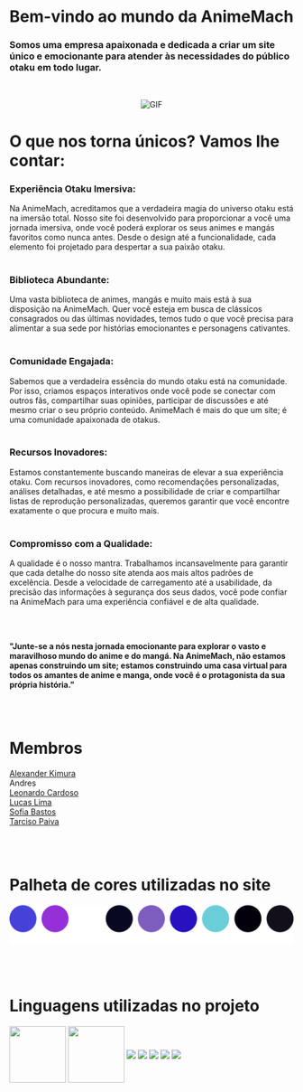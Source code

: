 <h1 align="center">Bem-vindo ao mundo da AnimeMach</h1>



### Somos uma empresa apaixonada e dedicada a criar um site único e emocionante para atender às necessidades do público otaku em todo lugar.

<br>
<div align="center">

![GIF](https://i.pinimg.com/originals/90/44/71/904471579390183b95e3b6e0595bce46.gif)

</div>

# O que nos torna únicos? Vamos lhe contar:

<div>

<h3>Experiência Otaku Imersiva:</h3>
Na AnimeMach, acreditamos que a verdadeira magia do universo otaku está na imersão total. Nosso site foi desenvolvido para proporcionar a você uma jornada imersiva, onde você poderá explorar os seus animes e mangás favoritos como nunca antes. Desde o design até a funcionalidade, cada elemento foi projetado para despertar a sua paixão otaku.
<br><br>
<h3>Biblioteca Abundante:</h3>
Uma vasta biblioteca de animes, mangás e muito mais está à sua disposição na AnimeMach. Quer você esteja em busca de clássicos consagrados ou das últimas novidades, temos tudo o que você precisa para alimentar a sua sede por histórias emocionantes e personagens cativantes.
<br><br>
<h3>Comunidade Engajada:</h3>
Sabemos que a verdadeira essência do mundo otaku está na comunidade. Por isso, criamos espaços interativos onde você pode se conectar com outros fãs, compartilhar suas opiniões, participar de discussões e até mesmo criar o seu próprio conteúdo. AnimeMach é mais do que um site; é uma comunidade apaixonada de otakus.
<br><br>
<h3>Recursos Inovadores:</h3>
Estamos constantemente buscando maneiras de elevar a sua experiência otaku. Com recursos inovadores, como recomendações personalizadas, análises detalhadas, e até mesmo a possibilidade de criar e compartilhar listas de reprodução personalizadas, queremos garantir que você encontre exatamente o que procura e muito mais.
<br><br>
<h3>Compromisso com a Qualidade:</h3>
A qualidade é o nosso mantra. Trabalhamos incansavelmente para garantir que cada detalhe do nosso site atenda aos mais altos padrões de excelência. Desde a velocidade de carregamento até a usabilidade, da precisão das informações à segurança dos seus dados, você pode confiar na AnimeMach para uma experiência confiável e de alta qualidade.

</div>

<br><br>

**"Junte-se a nós nesta jornada emocionante para explorar o vasto e maravilhoso mundo do anime e do mangá. Na AnimeMach, não estamos apenas construindo um site; estamos construindo uma casa virtual para todos os amantes de anime e manga, onde você é o protagonista da sua própria história."**

<br><br>

# Membros
[Alexander Kimura](https://github.com/AlexanderKimura)
<br>
Andres
<br>
[Leonardo Cardoso](https://github.com/LeonardoCardosoDev)
<br>
[Lucas Lima](https://github.com/lucaslrodrigues)
<br>
[Sofia Bastos](https://github.com/SofiVBastos)
<br>
[Tarciso Paiva](https://github.com/TarcisoPaiva)

<br><br>

# Palheta de cores utilizadas no site
![COR](https://github.com/SofiVBastos/Images/blob/main/Palheta%20de%20cor.png)

<br><br>

# Linguagens utilizadas no projeto
<div style="display: inline_block">
  
<img src="https://cdn.jsdelivr.net/gh/devicons/devicon/icons/css3/css3-original.svg" width="100" height="100" align="center" />
<img src="https://cdn.jsdelivr.net/gh/devicons/devicon/icons/html5/html5-original.svg" width="100" height="100" align="center" />
<img src="https://cdn.jsdelivr.net/gh/devicons/devicon/icons/java/java-original-wordmark.svg" whidth="100" height="100" align="center" />
<img src="https://cdn.jsdelivr.net/gh/devicons/devicon/icons/azure/azure-original.svg"  whidth="100" height="100" align="center" />
<img src="https://cdn.jsdelivr.net/gh/devicons/devicon/icons/graphql/graphql-plain.svg" whidth="100" height="100" align="center" />
<img src="https://cdn.jsdelivr.net/gh/devicons/devicon/icons/react/react-original.svg" whidth="100" height="100" align="center" />
<img src="https://cdn.jsdelivr.net/gh/devicons/devicon/icons/spring/spring-original.svg" whidth="100" height="100" align="center" />

</div>
